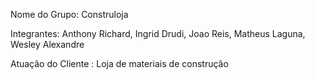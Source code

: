 Nome do Grupo:
Construloja

Integrantes:
Anthony Richard,
Ingrid Drudi,
Joao Reis,
Matheus Laguna,
Wesley Alexandre

Atuação do Cliente :
Loja de materiais de construção 





